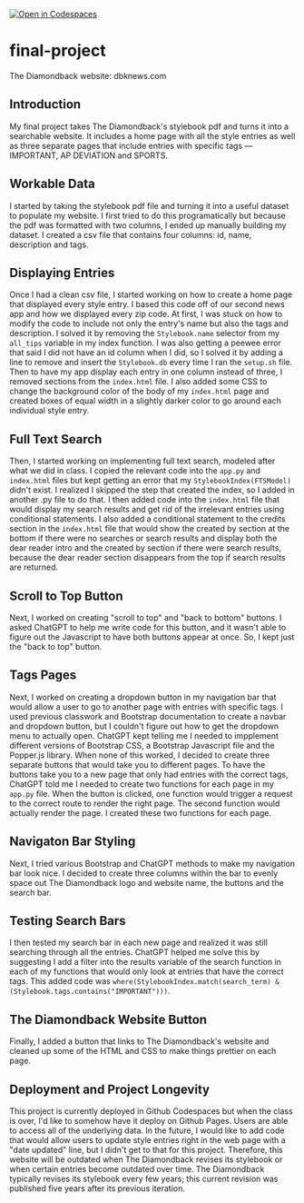 [![Open in Codespaces](https://classroom.github.com/assets/launch-codespace-7f7980b617ed060a017424585567c406b6ee15c891e84e1186181d67ecf80aa0.svg)](https://classroom.github.com/open-in-codespaces?assignment_repo_id=10878172)
# final-project

The Diamondback website: dbknews.com

## Introduction

My final project takes The Diamondback's stylebook pdf and turns it into a searchable website. It includes a home page with all the style entries as well as three separate pages that include entries with specific tags — IMPORTANT, AP DEVIATION and SPORTS.

## Workable Data

I started by taking the stylebook pdf file and turning it into a useful dataset to populate my website. I first tried to do this programatically but because the pdf was formatted with two columns, I ended up manually building my dataset. I created a csv file that contains four columns: id, name, description and tags.

## Displaying Entries

Once I had a clean csv file, I started working on how to create a home page that displayed every style entry. I based this code off of our second news app and how we displayed every zip code. At first, I was stuck on how to modify the code to include not only the entry's name but also the tags and description. I solved it by removing the ```Stylebook.name``` selector from my ```all_tips``` variable in my index function. I was also getting a peewee error that said I did not have an id column when I did, so I solved it by adding a line to remove and insert the ```Stylebook.db``` every time I ran the ```setup.sh``` file. Then to have my app display each entry in one column instead of three, I removed sections from the ```index.html``` file. I also added some CSS to change the background color of the body of my ```index.html``` page and created boxes of equal width in a slightly darker color to go around each individual style entry. 

## Full Text Search

Then, I started working on implementing full text search, modeled after what we did in class. I copied the relevant code into the ```app.py``` and ```index.html``` files but kept getting an error that my ```StylebookIndex(FTSModel)``` didn't exist. I realized I skipped the step that created the index, so I added in another .py file to do that. I then added code into the ```index.html``` file that would display my search results and get rid of the irrelevant entries using conditional statements. I also added a conditional statement to the credits section in the ```index.html``` file that would show the created by section at the bottom if there were no searches or search results and display both the dear reader intro and the created by section if there were search results, because the dear reader section disappears from the top if search results are returned. 

## Scroll to Top Button

Next, I worked on creating "scroll to top" and "back to bottom" buttons. I asked ChatGPT to help me write code for this button, and it wasn't able to figure out the Javascript to have both buttons appear at once. So, I kept just the "back to top" button. 

## Tags Pages

Next, I worked on creating a dropdown button in my navigation bar that would allow a user to go to another page with entries with specific tags. I used previous classwork and Bootstrap documentation to create a navbar and dropdown button, but I couldn't figure out how to get the dropdown menu to actually open. ChatGPT kept telling me I needed to impplement different versions of Bootstrap CSS, a Bootstrap Javascript file and the Popper.js library. When none of this worked, I decided to create three separate buttons that would take you to different pages. To have the buttons take you to a new page that only had entries with the correct tags, ChatGPT told me I needed to create two functions for each page in my ```app.py``` file. When the button is clicked, one function would trigger a request to the correct route to render the right page. The second function would actually render the page. I created these two functions for each page. 

## Navigaton Bar Styling

Next, I tried various Bootstrap and ChatGPT methods to make my navigation bar look nice. I decided to create three columns within the bar to evenly space out The Diamondback logo and website name, the buttons and the search bar. 

## Testing Search Bars

I then tested my search bar in each new page and realized it was still searching through all the entries. ChatGPT helped me solve this by suggesting I add a filter into the results variable of the search function in each of my functions that would only look at entries that have the correct tags. This added code was ```where(StylebookIndex.match(search_term) & (Stylebook.tags.contains("IMPORTANT")))```. 

## The Diamondback Website Button

Finally, I added a button that links to The Diamondback's website and cleaned up some of the HTML and CSS to make things prettier on each page. 

## Deployment and Project Longevity

This project is currently deployed in Github Codespaces but when the class is over, I'd like to somehow have it deploy on Github Pages. Users are able to access all of the underlying data. In the future, I would like to add code that would allow users to update style entries right in the web page with a "date updated" line, but I didn't get to that for this project. Therefore, this website will be outdated when The Diamondback revises its stylebook or when certain entries become outdated over time. The Diamondback typically revises its stylebook every few years; this current revision was published five years after its previous iteration. 
